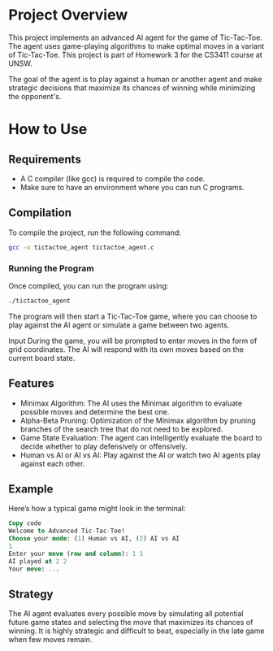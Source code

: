 # Project Overview
This project implements an advanced AI agent for the game of Tic-Tac-Toe. The agent uses game-playing algorithms to make optimal moves in a variant of Tic-Tac-Toe. This project is part of Homework 3 for the CS3411 course at UNSW.

The goal of the agent is to play against a human or another agent and make strategic decisions that maximize its chances of winning while minimizing the opponent's.

# How to Use
## Requirements
- A C compiler (like gcc) is required to compile the code.
- Make sure to have an environment where you can run C programs.
## Compilation
To compile the project, run the following command:

``` bash
gcc -o tictactoe_agent tictactoe_agent.c
```
### Running the Program
Once compiled, you can run the program using:

``` bash
./tictactoe_agent
``` 
The program will then start a Tic-Tac-Toe game, where you can choose to play against the AI agent or simulate a game between two agents.

Input
During the game, you will be prompted to enter moves in the form of grid coordinates. The AI will respond with its own moves based on the current board state.

## Features
- Minimax Algorithm: The AI uses the Minimax algorithm to evaluate possible moves and determine the best one.
- Alpha-Beta Pruning: Optimization of the Minimax algorithm by pruning branches of the search tree that do not need to be explored.
- Game State Evaluation: The agent can intelligently evaluate the board to decide whether to play defensively or offensively.
- Human vs AI or AI vs AI: Play against the AI or watch two AI agents play against each other.
## Example
Here’s how a typical game might look in the terminal:

```sql
Copy code
Welcome to Advanced Tic-Tac-Toe!
Choose your mode: (1) Human vs AI, (2) AI vs AI
1
Enter your move (row and column): 1 1
AI played at 2 2
Your move: ...
```

## Strategy
The AI agent evaluates every possible move by simulating all potential future game states and selecting the move that maximizes its chances of winning. It is highly strategic and difficult to beat, especially in the late game when few moves remain.
